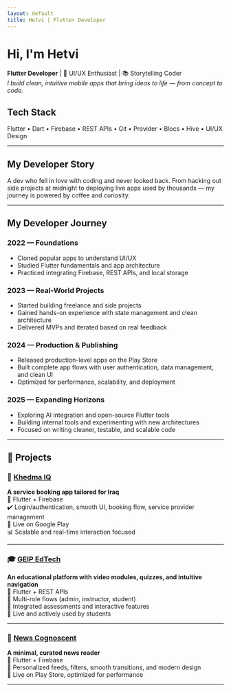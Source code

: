 ```yaml
---
layout: default
title: Hetvi | Flutter Developer
---
```


# Hi, I'm Hetvi

**Flutter Developer** | 🎨 UI/UX Enthusiast | 📚 Storytelling Coder  
*I build clean, intuitive mobile apps that bring ideas to life — from concept to code.*

##  Tech Stack

Flutter • Dart • Firebase • REST APIs • Git • Provider • Blocs • Hive • UI/UX Design

---

##  My Developer Story

A dev who fell in love with coding and never looked back. From hacking out side projects at midnight to deploying live apps used by thousands — my journey is powered by coffee and curiosity.

---

##  My Developer Journey

### 2022 — Foundations
- Cloned popular apps to understand UI/UX
- Studied Flutter fundamentals and app architecture
- Practiced integrating Firebase, REST APIs, and local storage

### 2023 — Real-World Projects
- Started building freelance and side projects
- Gained hands-on experience with state management and clean architecture
- Delivered MVPs and iterated based on real feedback

### 2024 — Production & Publishing
- Released production-level apps on the Play Store
- Built complete app flows with user authentication, data management, and clean UI
- Optimized for performance, scalability, and deployment

### 2025 — Expanding Horizons
- Exploring AI integration and open-source Flutter tools
- Building internal tools and experimenting with new architectures
- Focused on writing cleaner, testable, and scalable code

---

## 📱 Projects

### 📍 [Khedma IQ](https://play.google.com/store/apps/details?id=com.khedma.iq&hl=en_IN)

**A service booking app tailored for Iraq**  
🔧 Flutter + Firebase  
✔️ Login/authentication, smooth UI, booking flow, service provider management  
🚀 Live on Google Play  
📊 Scalable and real-time interaction focused

---

### 🎓 [GEIP EdTech](https://play.google.com/store/apps/details?id=com.geip.edtech&hl=es_419)

**An educational platform with video modules, quizzes, and intuitive navigation**  
🔧 Flutter + REST APIs  
👥 Multi-role flows (admin, instructor, student)  
🧪 Integrated assessments and interactive features  
🚀 Live and actively used by students

---

### 📰 [News Cognoscent](https://play.google.com/store/apps/details?id=com.news.cognoscent&hl=en_IN)

**A minimal, curated news reader**  
🔧 Flutter + Firebase  
🧠 Personalized feeds, filters, smooth transitions, and modern design  
🚀 Live on Play Store, optimized for performance

---
